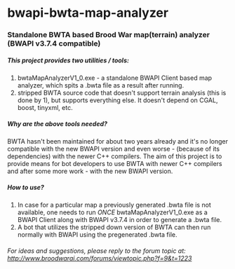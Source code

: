 bwapi-bwta-map-analyzer
=======================

### Standalone BWTA based Brood War map(terrain) analyzer (BWAPI v3.7.4 compatible)

##### This project provides two utilities / tools:
1. bwtaMapAnalyzerV1_0.exe - a standalone BWAPI Client based map analyzer, which spits a .bwta file as a result after running.
2. stripped BWTA source code that doesn't support terrain analysis (this is done by 1), but supports everything else. It doesn't depend
on CGAL, boost, tinyxml, etc.

##### Why are the above tools needed?
BWTA hasn't been maintained for about two years already and it's no longer compatible with the new BWAPI version
and even worse - (because of its dependencies) with the newer C++ compilers.
The aim of this project is to provide means for bot developers to use BWTA with newer C++ compilers and after some more work -
with the new BWAPI version.

##### How to use?
1. In case for a particular map a previously generated .bwta file is not available, one needs to run *ONCE* bwtaMapAnalyzerV1_0.exe as
a BWAPI Client along with BWAPI v3.7.4 in order to generate a .bwta file.
2. A bot that utilizes the stripped down version of BWTA can then run normally with BWAPI using the pregenerated .bwta file.

###### For ideas and suggestions, please reply to the forum topic at: http://www.broodwarai.com/forums/viewtopic.php?f=9&t=1223
